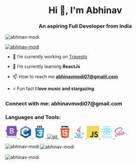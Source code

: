 <h1 align="center">Hi 👋, I'm Abhinav</h1>
<h3 align="center">An aspiring Full Developer from India</h3>

<p align="left"> <img src="https://komarev.com/ghpvc/?username=abhinav-modi&label=Profile%20views&color=0e75b6&style=flat" alt="abhinav-modi" /> </p>

<p align="left"> <a href="https://github.com/ryo-ma/github-profile-trophy"><img src="https://github-profile-trophy.vercel.app/?username=abhinav-modi" alt="abhinav-modi" /></a> </p>

- 🔭 I’m currently working on [Travesto](https://github.com/Abhinav-Modi/travesto)

- 🌱 I’m currently learning **ReactJs**

- 📫 How to reach me **abhinavmodi07@gmaiil.com**

- ⚡ Fun fact **I love music and stargazing**

<h3 align="left">Connect with me: abhinavmodi07@gmail.com </h3>
<p align="left">
</p>

<h3 align="left">Languages and Tools:</h3>
<p align="left"> <a href="https://getbootstrap.com" target="_blank" rel="noreferrer"> <img src="https://raw.githubusercontent.com/devicons/devicon/master/icons/bootstrap/bootstrap-plain-wordmark.svg" alt="bootstrap" width="40" height="40"/> </a> <a href="https://www.cprogramming.com/" target="_blank" rel="noreferrer"> <img src="https://raw.githubusercontent.com/devicons/devicon/master/icons/c/c-original.svg" alt="c" width="40" height="40"/> </a> <a href="https://www.w3schools.com/css/" target="_blank" rel="noreferrer"> <img src="https://raw.githubusercontent.com/devicons/devicon/master/icons/css3/css3-original-wordmark.svg" alt="css3" width="40" height="40"/> </a> <a href="https://git-scm.com/" target="_blank" rel="noreferrer"> <img src="https://www.vectorlogo.zone/logos/git-scm/git-scm-icon.svg" alt="git" width="40" height="40"/> </a> <a href="https://www.w3.org/html/" target="_blank" rel="noreferrer"> <img src="https://raw.githubusercontent.com/devicons/devicon/master/icons/html5/html5-original-wordmark.svg" alt="html5" width="40" height="40"/> </a> <a href="https://www.java.com" target="_blank" rel="noreferrer"> <img src="https://raw.githubusercontent.com/devicons/devicon/master/icons/java/java-original.svg" alt="java" width="40" height="40"/> </a> <a href="https://developer.mozilla.org/en-US/docs/Web/JavaScript" target="_blank" rel="noreferrer"> <img src="https://raw.githubusercontent.com/devicons/devicon/master/icons/javascript/javascript-original.svg" alt="javascript" width="40" height="40"/> </a> <a href="https://reactjs.org/" target="_blank" rel="noreferrer"> <img src="https://raw.githubusercontent.com/devicons/devicon/master/icons/react/react-original-wordmark.svg" alt="react" width="40" height="40"/> </a> <a href="https://sass-lang.com" target="_blank" rel="noreferrer"> <img src="https://raw.githubusercontent.com/devicons/devicon/master/icons/sass/sass-original.svg" alt="sass" width="40" height="40"/> </a> </p>

<p><img align="left" src="https://github-readme-stats.vercel.app/api/top-langs?username=abhinav-modi&show_icons=true&locale=en&layout=compact" alt="abhinav-modi" /></p>

<p>&nbsp;<img align="center" src="https://github-readme-stats.vercel.app/api?username=abhinav-modi&show_icons=true&locale=en" alt="abhinav-modi" /></p>

<p><img align="center" src="https://github-readme-streak-stats.herokuapp.com/?user=abhinav-modi&" alt="abhinav-modi" /></p>
